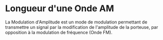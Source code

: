 # Longueur d'une Onde AM

La Modulation d'Amplitude est un mode de modulation permettant de transmettre un
signal par la modification de l'amplitude de la porteuse, par opposition à la
modulation de fréquence (Onde FM).
